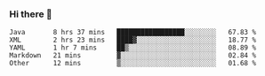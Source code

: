 ### Hi there 👋

<!--
**urzz/urzz** is a ✨ _special_ ✨ repository because its `README.md` (this file) appears on your GitHub profile.

Here are some ideas to get you started:

- 🔭 I’m currently working on ...
- 🌱 I’m currently learning ...
- 👯 I’m looking to collaborate on ...
- 🤔 I’m looking for help with ...
- 💬 Ask me about ...
- 📫 How to reach me: ...
- 😄 Pronouns: ...
- ⚡ Fun fact: ...
-->

<!--START_SECTION:waka-->
```text
Java       8 hrs 37 mins   █████████████████░░░░░░░░   67.83 % 
XML        2 hrs 23 mins   ████▓░░░░░░░░░░░░░░░░░░░░   18.77 % 
YAML       1 hr 7 mins     ██▒░░░░░░░░░░░░░░░░░░░░░░   08.89 % 
Markdown   21 mins         ▓░░░░░░░░░░░░░░░░░░░░░░░░   02.84 % 
Other      12 mins         ▒░░░░░░░░░░░░░░░░░░░░░░░░   01.68 % 
```
<!--END_SECTION:waka-->
